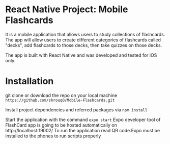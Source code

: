 # React Native Project: Mobile Flashcards

It is a mobile application that allows users to study collections of flashcards. The app will allow users to create different categories of flashcards called "decks", add flashcards to those decks, then take quizzes on those decks.

The app is built with React Native and was developed and tested for iOS only.

# Installation
git clone or download the repo on your local machine
`https://github.com/shrouqO/Mobile-Flashcards.git`

Install project dependencies and referred packages via
`npm install`

Start the application with the command
`expo start`
Expo developer tool of FlashCard app is going to be hosted automatically on http://localhost:19002/ To run the application read QR code.Expo must be installed to the phones to run scripts properly
